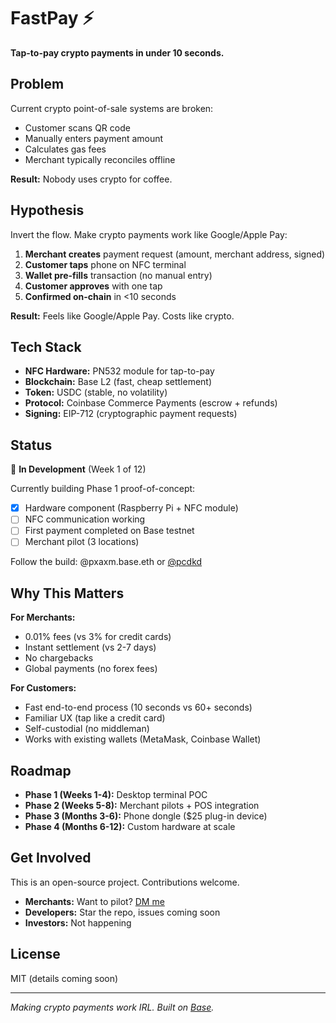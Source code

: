 # FastPay ⚡

**Tap-to-pay crypto payments in under 10 seconds.**

## Problem

Current crypto point-of-sale systems are broken:
- Customer scans QR code
- Manually enters payment amount
- Calculates gas fees
- Merchant typically reconciles offline

**Result:** Nobody uses crypto for coffee.

## Hypothesis

Invert the flow. Make crypto payments work like Google/Apple Pay:

1. **Merchant creates** payment request (amount, merchant address, signed)
2. **Customer taps** phone on NFC terminal
3. **Wallet pre-fills** transaction (no manual entry)
4. **Customer approves** with one tap
5. **Confirmed on-chain** in <10 seconds

**Result:** Feels like Google/Apple Pay. Costs like crypto.

## Tech Stack

- **NFC Hardware:** PN532 module for tap-to-pay
- **Blockchain:** Base L2 (fast, cheap settlement)
- **Token:** USDC (stable, no volatility)
- **Protocol:** Coinbase Commerce Payments (escrow + refunds)
- **Signing:** EIP-712 (cryptographic payment requests)

## Status

🚧 **In Development** (Week 1 of 12)

Currently building Phase 1 proof-of-concept:
- [x] Hardware component (Raspberry Pi + NFC module)
- [ ] NFC communication working
- [ ] First payment completed on Base testnet
- [ ] Merchant pilot (3 locations)

Follow the build: @pxaxm.base.eth or [@pcdkd](https://twitter.com/pcdkd)

## Why This Matters

**For Merchants:**
- 0.01% fees (vs 3% for credit cards)
- Instant settlement (vs 2-7 days)
- No chargebacks
- Global payments (no forex fees)

**For Customers:**
- Fast end-to-end process (10 seconds vs 60+ seconds)
- Familiar UX (tap like a credit card)
- Self-custodial (no middleman)
- Works with existing wallets (MetaMask, Coinbase Wallet)

## Roadmap

- **Phase 1 (Weeks 1-4):** Desktop terminal POC
- **Phase 2 (Weeks 5-8):** Merchant pilots + POS integration
- **Phase 3 (Months 3-6):** Phone dongle ($25 plug-in device)
- **Phase 4 (Months 6-12):** Custom hardware at scale

## Get Involved

This is an open-source project. Contributions welcome.

- **Merchants:** Want to pilot? [DM me](https://twitter.com/pcdkd)
- **Developers:** Star the repo, issues coming soon
- **Investors:** Not happening

## License

MIT (details coming soon)

---

*Making crypto payments work IRL. Built on [Base](https://base.org).*
